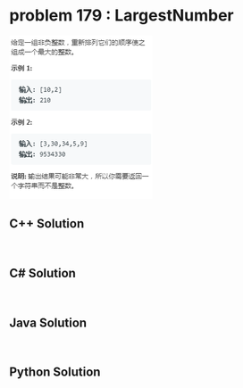 
# problem 179 : LargestNumber

<img src="https://github.com/Peefy/PeefyLeetCode/blob/master/doc/101-200/179.LargestNumber/problem.png"/>

## C++ Solution

```c++



```

## C# Solution

```csharp



```

## Java Solution

```java



```

## Python Solution

```python



```


